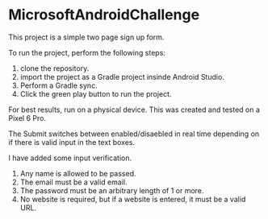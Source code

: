 # MicrosoftAndroidChallenge

This project is a simple two page sign up form.

To run the project, perform the following steps:
1. clone the repository.
2. import the project as a Gradle project insinde Android Studio.
3. Perform a Gradle sync.
4. Click the green play button to run the project.

For best results, run on a physical device. This was created and tested on a Pixel 6 Pro.

The Submit switches between enabled/disaebled in real time depending on if there is valid input in the text boxes.

I have added some input verification. 
1. Any name is allowed to be passed.
2. The email must be a valid email.
3. The password must be an arbitrary length of 1 or more.
4. No website is required, but if a website is entered, it must be a valid URL.
